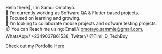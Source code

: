 Hello there👋, I'm Samul Omotayo.  
🎯 I’m currently working as Software QA & Flutter based projects.  
🌱 Focused on learning and growing.  
👯 I’m looking to collaborate mobile projects and sofware testing projects.  
📫 You can Reach me using: Email// omotayo.sammie@gmail.com, WhatsApp// +2349037861538, Twitter// @Timi_D_TechBoy
                      
Check out my Portfolio [Here](https://samuelomotayo.netlify.app)
